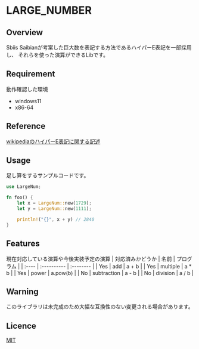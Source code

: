 # LARGE_NUMBER

## Overview
Sbiis Saibianが考案した巨大数を表記する方法であるハイパーE表記を一部採用し、
それらを使った演算ができるLibです。

## Requirement
動作確認した環境
- windows11
- x86-64

## Reference
[wikipediaのハイパーE表記に関する記述](https://ja.wikipedia.org/wiki/%E3%83%8F%E3%82%A4%E3%83%91%E3%83%BCE%E8%A1%A8%E8%A8%98)

## Usage
足し算をするサンプルコードです。
```rust
use LargeNum;

fn foo() {
    let x = LargeNum::new(1729);
    let y = LargeNum::new(1111);

    println!("{}", x + y) // 2840
}
```

## Features
現在対応している演算や今後実装予定の演算
| 対応済みかどうか | 名前 | プログラム |
| :---- | :---------- | :-------- |
| Yes | add         | a + b     |
| Yes | multiple    | a * b     |
| Yes | power       | a.pow(b)  |
| No  | subtraction | a - b     |
| No  | division    | a / b     |

## Warning
このライブラリは未完成のため大幅な互換性のない変更される場合があります。

## Licence
[MIT](https://github.com/lightstarp/large_number/blob/master/LICENSE.md)